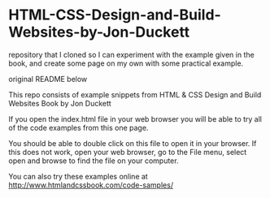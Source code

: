 # HTML-CSS-Design-and-Build-Websites-by-Jon-Duckett
repository that I cloned so I can experiment with the example given in the book, and create some page on my own with some practical example.

original README below

This repo consists of example snippets from HTML &amp; CSS Design and Build Websites Book by Jon Duckett

If you open the index.html file in your web browser you will be able to try all of the code examples from this one page.

You should be able to double click on this file to open it in your browser. If this does not work, open your web browser, go to the File menu, select open and browse to find the file on your computer.

You can also try these examples online at http://www.htmlandcssbook.com/code-samples/